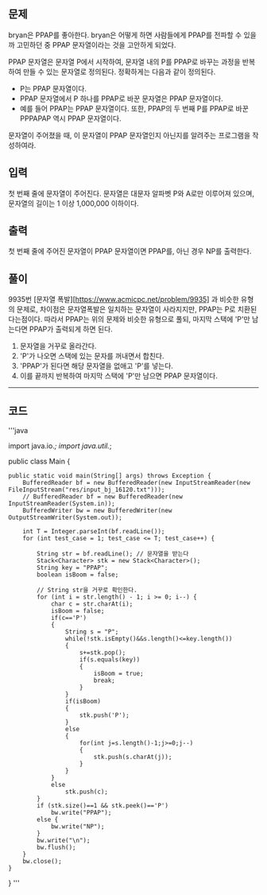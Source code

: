 문제
-----------------
bryan은 PPAP를 좋아한다. bryan은 어떻게 하면 사람들에게 PPAP를 전파할 수 있을까 고민하던 중 PPAP 문자열이라는 것을 고안하게 되었다.

PPAP 문자열은 문자열 P에서 시작하여, 문자열 내의 P를 PPAP로 바꾸는 과정을 반복하여 만들 수 있는 문자열로 정의된다. 정확하게는 다음과 같이 정의된다.

* P는 PPAP 문자열이다.
* PPAP 문자열에서 P 하나를 PPAP로 바꾼 문자열은 PPAP 문자열이다.
* 예를 들어 PPAP는 PPAP 문자열이다. 또한, PPAP의 두 번째 P를 PPAP로 바꾼 PPPAPAP 역시 PPAP 문자열이다.

문자열이 주어졌을 때, 이 문자열이 PPAP 문자열인지 아닌지를 알려주는 프로그램을 작성하여라.

입력
----------------
첫 번째 줄에 문자열이 주어진다. 문자열은 대문자 알파벳 P와 A로만 이루어져 있으며, 문자열의 길이는 1 이상 1,000,000 이하이다.

출력
----------------
첫 번째 줄에 주어진 문자열이 PPAP 문자열이면 PPAP를, 아닌 경우 NP를 출력한다.

풀이
----------------
9935번 [문자열 폭발][https://www.acmicpc.net/problem/9935] 과 비슷한 유형의 문제로,
차이점은 문자열폭발은 일치하는 문자열이 사라지지만, PPAP는 P로 치환된다는점이다.
따라서 PPAP는 위의 문제와 비슷한 유형으로 풀되, 마지막 스택에 'P'만 남는다면 PPAP가 출력되게 하면 된다.
  1. 문자열을 거꾸로 올라간다.
  2. 'P'가 나오면 스택에 있는 문자를 꺼내면서 합친다.
  3. 'PPAP'가 된다면 해당 문자열을 없애고 'P'를 넣는다.
  4. 이를 끝까지 반복하여 마지막 스택에 'P'만 남으면 PPAP 문자열이다.


***

코드
---------------

'''java

import java.io.*;
import java.util.*;

public class Main {

	public static void main(String[] args) throws Exception {
		BufferedReader bf = new BufferedReader(new InputStreamReader(new FileInputStream("res/input_bj_16120.txt")));
		// BufferedReader bf = new BufferedReader(new InputStreamReader(System.in));
		BufferedWriter bw = new BufferedWriter(new OutputStreamWriter(System.out));
		
		int T = Integer.parseInt(bf.readLine());
		for (int test_case = 1; test_case <= T; test_case++) {
			
			String str = bf.readLine(); // 문자열을 받는다
			Stack<Character> stk = new Stack<Character>();
			String key = "PPAP";
			boolean isBoom = false;
			
			// String str을 거꾸로 확인한다.
			for (int i = str.length() - 1; i >= 0; i--) {
				char c = str.charAt(i);
				isBoom = false;
				if(c=='P')
				{
					String s = "P";
					while(!stk.isEmpty()&&s.length()<=key.length())
					{
						s+=stk.pop();
						if(s.equals(key))
						{
							isBoom = true;
							break;
						}
					}
					if(isBoom)
					{
						stk.push('P');
					}
					else
					{
						for(int j=s.length()-1;j>=0;j--)
						{
							stk.push(s.charAt(j));
						}
					}
				}
				else
					stk.push(c);
			}		
			if (stk.size()==1 && stk.peek()=='P')
				bw.write("PPAP");
			else {
				bw.write("NP");
			}
			bw.write("\n");
			bw.flush();
		}
		bw.close();
	}
}
'''
